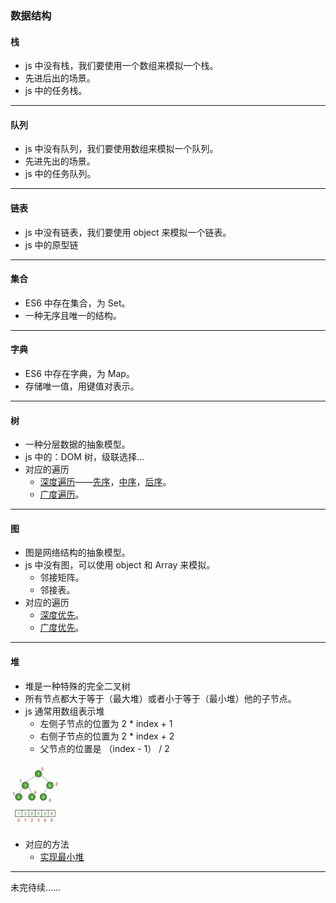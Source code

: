 ### 数据结构

#### 栈

- js 中没有栈，我们要使用一个数组来模拟一个栈。
- 先进后出的场景。
- js 中的任务栈。

<hr style="height:1px" />

#### 队列

- js 中没有队列，我们要使用数组来模拟一个队列。
- 先进先出的场景。
- js 中的任务队列。

<hr style="height:1px" />

#### 链表

- js 中没有链表，我们要使用 object 来模拟一个链表。
- js 中的原型链

<hr style="height:1px" />

#### 集合

- ES6 中存在集合，为 Set。
- 一种无序且唯一的结构。

<hr style="height:1px" />

#### 字典

- ES6 中存在字典，为 Map。
- 存储唯一值，用键值对表示。

<hr style="height:1px" />

#### 树

- 一种分层数据的抽象模型。
- js 中的：DOM 树，级联选择...
- 对应的遍历
  - [深度遍历](https://github.com/hongguang-alt/data-structure/blob/master/Tree/dfs.js)——[先序](https://github.com/hongguang-alt/data-structure/blob/master/Tree/preorder.js)，[中序](https://github.com/hongguang-alt/data-structure/blob/master/Tree/midorder.js)，[后序](https://github.com/hongguang-alt/data-structure/blob/master/Tree/lastorder.js)。
  - [广度遍历](https://github.com/hongguang-alt/data-structure/blob/master/Tree/bfs.js)。

<hr style="height:1px" />

#### 图

- 图是网络结构的抽象模型。
- js 中没有图，可以使用 object 和 Array 来模拟。
  - 邻接矩阵。
  - 邻接表。
- 对应的遍历
  - [深度优先](https://github.com/hongguang-alt/data-structure/blob/master/Graph/dfs.js)。
  - [广度优先](https://github.com/hongguang-alt/data-structure/blob/master/Graph/bfs.js)。

<hr style="height:1px" />

#### 堆

- 堆是一种特殊的完全二叉树
- 所有节点都大于等于（最大堆）或者小于等于（最小堆）他的子节点。
- js 通常用数组表示堆
  - 左侧子节点的位置为 2 \* index + 1
  - 右侧子节点的位置为 2 \* index + 2
  - 父节点的位置是 （index - 1） / 2

<img src="README.assets/image-20210704211503310.png" alt="image-20210704211503310" style="zoom:10%;" />

- 对应的方法
  - [实现最小堆](https://github.com/hongguang-alt/data-structure/blob/master/Heap/minHeap.js)

<hr style="height:1px" />

未完待续......
